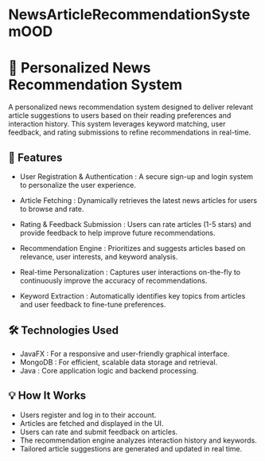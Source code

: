 # NewsArticleRecommendationSystemOOD

# 📰 Personalized News Recommendation System
A personalized news recommendation system designed to deliver relevant article suggestions to users based on their reading preferences and interaction history. This system leverages keyword matching, user feedback, and rating submissions to refine recommendations in real-time.

## 🚀 Features

- User Registration & Authentication :  A secure sign-up and login system to personalize the user experience.
  
- Article Fetching :  Dynamically retrieves the latest news articles for users to browse and rate.
  
- Rating & Feedback Submission :  Users can rate articles (1-5 stars) and provide feedback to help improve future recommendations.
  
- Recommendation Engine :  Prioritizes and suggests articles based on relevance, user interests, and keyword analysis.
  
- Real-time Personalization :  Captures user interactions on-the-fly to continuously improve the accuracy of recommendations.
  
- Keyword Extraction :  Automatically identifies key topics from articles and user feedback to fine-tune preferences.
  
## 🛠️ Technologies Used

- JavaFX : For a responsive and user-friendly graphical interface.
- MongoDB : For efficient, scalable data storage and retrieval.
- Java : Core application logic and backend processing.
  
## 💡 How It Works

- Users register and log in to their account.
- Articles are fetched and displayed in the UI.
- Users can rate and submit feedback on articles.
- The recommendation engine analyzes interaction history and keywords.
- Tailored article suggestions are generated and updated in real time.

